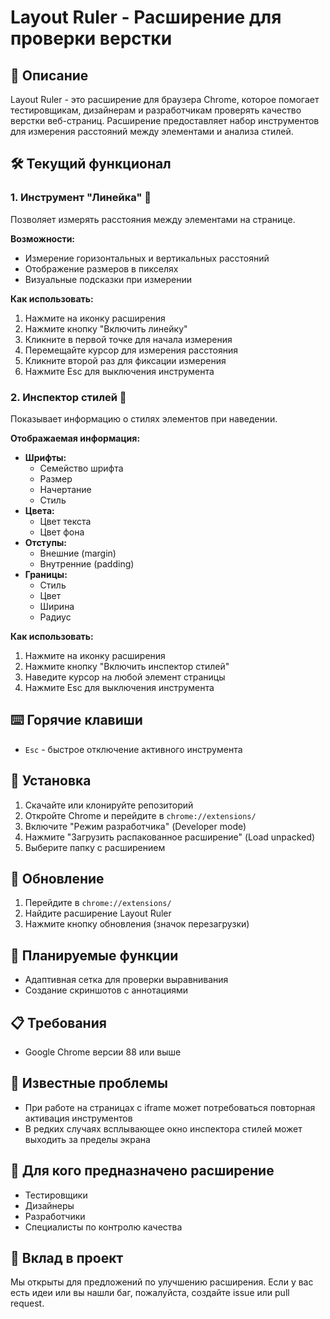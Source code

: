 # Layout Ruler - Расширение для проверки верстки

## 📝 Описание
Layout Ruler - это расширение для браузера Chrome, которое помогает тестировщикам, дизайнерам и разработчикам проверять качество верстки веб-страниц. Расширение предоставляет набор инструментов для измерения расстояний между элементами и анализа стилей.

## 🛠 Текущий функционал

### 1. Инструмент "Линейка" 📏
Позволяет измерять расстояния между элементами на странице.

**Возможности:**
- Измерение горизонтальных и вертикальных расстояний
- Отображение размеров в пикселях
- Визуальные подсказки при измерении

**Как использовать:**
1. Нажмите на иконку расширения
2. Нажмите кнопку "Включить линейку"
3. Кликните в первой точке для начала измерения
4. Перемещайте курсор для измерения расстояния
5. Кликните второй раз для фиксации измерения
6. Нажмите Esc для выключения инструмента

### 2. Инспектор стилей 🎨
Показывает информацию о стилях элементов при наведении.

**Отображаемая информация:**
- **Шрифты:**
  - Семейство шрифта
  - Размер
  - Начертание
  - Стиль
- **Цвета:**
  - Цвет текста
  - Цвет фона
- **Отступы:**
  - Внешние (margin)
  - Внутренние (padding)
- **Границы:**
  - Стиль
  - Цвет
  - Ширина
  - Радиус

**Как использовать:**
1. Нажмите на иконку расширения
2. Нажмите кнопку "Включить инспектор стилей"
3. Наведите курсор на любой элемент страницы
4. Нажмите Esc для выключения инструмента

## ⌨️ Горячие клавиши
- `Esc` - быстрое отключение активного инструмента

## 🔧 Установка
1. Скачайте или клонируйте репозиторий
2. Откройте Chrome и перейдите в `chrome://extensions/`
3. Включите "Режим разработчика" (Developer mode)
4. Нажмите "Загрузить распакованное расширение" (Load unpacked)
5. Выберите папку с расширением

## 🔄 Обновление
1. Перейдите в `chrome://extensions/`
2. Найдите расширение Layout Ruler
3. Нажмите кнопку обновления (значок перезагрузки)

## 🚀 Планируемые функции
- Адаптивная сетка для проверки выравнивания
- Создание скриншотов с аннотациями

## 📋 Требования
- Google Chrome версии 88 или выше

## 🐛 Известные проблемы
- При работе на страницах с iframe может потребоваться повторная активация инструментов
- В редких случаях всплывающее окно инспектора стилей может выходить за пределы экрана

## 👥 Для кого предназначено расширение
- Тестировщики
- Дизайнеры
- Разработчики
- Специалисты по контролю качества

## 🤝 Вклад в проект
Мы открыты для предложений по улучшению расширения. Если у вас есть идеи или вы нашли баг, пожалуйста, создайте issue или pull request.
